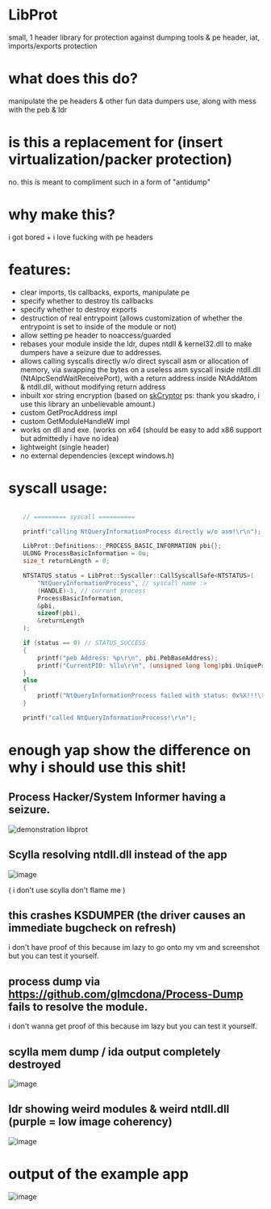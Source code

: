 # LibProt
small, 1 header library for protection against dumping tools &amp; pe header, iat, imports/exports protection

# what does this do?
manipulate the pe headers & other fun data dumpers use, along with mess with the peb & ldr

# is this a replacement for (insert virtualization/packer protection)
no. this is meant to compliment such in a form of "antidump"

# why make this?
i got bored + i love fucking with pe headers

# features:
- clear imports, tls callbacks, exports, manipulate pe
- specify whether to destroy tls callbacks
- specify whether to destroy exports
- destruction of real entrypoint (allows customization of whether the entrypoint is set to inside of the module or not)
- allow setting pe header to noaccess/guarded
- rebases your module inside the ldr, dupes ntdll & kernel32.dll to make dumpers have a seizure due to addresses.
- allows calling syscalls directly w/o direct syscall asm or allocation of memory, via swapping the bytes on a useless asm syscall inside ntdll.dll (NtAlpcSendWaitReceivePort), with a return address inside NtAddAtom & ntdll.dll, without modifying return address
- inbuilt xor string encryption (based on [skCryptor](https://github.com/skadro-official/skCrypter) ps: thank you skadro, i use this library an unbelievable amount.)
- custom GetProcAddress impl
- custom GetModuleHandleW impl
- works on dll and exe. (works on x64 (should be easy to add x86 support but admittedly i have no idea)
- lightweight (single header)
- no external dependencies (except windows.h)

# syscall usage:
```cpp

    // ========= syscall ==========

    printf("calling NtQueryInformationProcess directly w/o asm!\r\n");

    LibProt::Definitions::_PROCESS_BASIC_INFORMATION pbi{};
    ULONG ProcessBasicInformation = 0u;
    size_t returnLength = 0;

    NTSTATUS status = LibProt::Syscaller::CallSyscallSafe<NTSTATUS>(
        "NtQueryInformationProcess", // syscall name :>
        (HANDLE)-1, // current process
        ProcessBasicInformation,
        &pbi,
        sizeof(pbi),
        &returnLength
    );

    if (status == 0) // STATUS_SUCCESS
    {
        printf("peb Address: %p\r\n", pbi.PebBaseAddress);
        printf("CurrentPID: %llu\r\n", (unsigned long long)pbi.UniqueProcessId);
    }
    else
    {
        printf("NtQueryInformationProcess failed with status: 0x%X!!!\r\n", status);
    }

    printf("called NtQueryInformationProcess!\r\n");
```

# enough yap show the difference on why i should use this shit!

## Process Hacker/System Informer having a seizure.
![demonstration libprot](https://github.com/user-attachments/assets/62830265-84c1-414a-979a-125ae30d46e3)

## Scylla resolving ntdll.dll instead of the app
![image](https://github.com/user-attachments/assets/56a5fd5f-cadb-4244-b963-2b5711572fa8)

( i don't use scylla don't flame me )

## this crashes KSDUMPER (the driver causes an immediate bugcheck on refresh)
i don't have proof of this because im lazy to go onto my vm and screenshot but you can test it yourself.

## process dump via https://github.com/glmcdona/Process-Dump fails to resolve the module.
i don't wanna get proof of this because im lazy but you can test it yourself.

## scylla mem dump / ida output completely destroyed
![image](https://github.com/user-attachments/assets/1d5a0a83-ab09-4b7e-9172-1c465b7b0f51)

## ldr showing weird modules & weird ntdll.dll (purple = low image coherency)
![image](https://github.com/user-attachments/assets/dd31f459-da26-4bcc-b7f1-ea98fa8714b6)

# output of the example app 
![image](https://github.com/user-attachments/assets/72a7ffb5-72a6-41a5-97d7-b7782ea99705)
